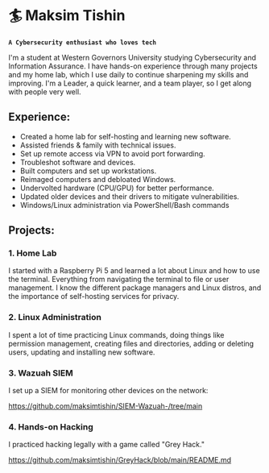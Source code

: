 # 🏄 Maksim Tishin

**`A Cybersecurity enthusiast who loves tech`**

I'm a student at Western Governors University studying Cybersecurity and Information Assurance. I have hands-on experience through many projects and my home lab, which I use daily to continue sharpening my skills and improving. I'm a Leader, a quick learner, and a team player, so I get along with people very well.

## Experience:

- Created a home lab for self-hosting and learning new software.
- Assisted friends & family with technical issues.
- Set up remote access via VPN to avoid port forwarding.
- Troubleshot software and devices.
- Built computers and set up workstations.
- Reimaged computers and debloated Windows.
- Undervolted hardware (CPU/GPU) for better performance.
- Updated older devices and their drivers to mitigate vulnerabilities.
- Windows/Linux administration via PowerShell/Bash commands


## Projects:

### 1. Home Lab

  I started with a Raspberry Pi 5 and learned a lot about Linux and how to use the terminal. Everything from navigating the terminal to file or user management. I know the different package managers and Linux distros, and the importance of self-hosting services for privacy.

### 2. Linux Administration

  I spent a lot of time practicing Linux commands, doing things like permission management, creating files and directories, adding or deleting users, updating and installing new software.

### 3. Wazuah SIEM

  I set up a SIEM for monitoring other devices on the network:

https://github.com/maksimtishin/SIEM-Wazuah-/tree/main

### 4. Hands-on Hacking

  I practiced hacking legally with a game called "Grey Hack."

https://github.com/maksimtishin/GreyHack/blob/main/README.md
